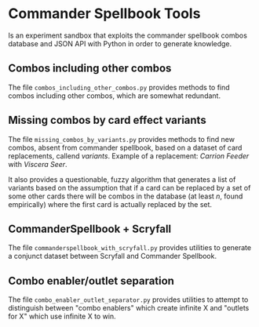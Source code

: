 # Commander Spellbook Tools
Is an experiment sandbox that exploits the commander spellbook combos database and JSON API with Python in order to generate knowledge.

## Combos including other combos
The file `combos_including_other_combos.py` provides methods to find combos including other combos, which are somewhat redundant.

## Missing combos by card effect variants
The file `missing_combos_by_variants.py` provides methods to find new combos, absent from commander spellbook, based on a dataset of card replacements, callend _variants_.
Example of a replacement: _Carrion Feeder_ with _Viscera Seer_.

It also provides a questionable, fuzzy algorithm that generates a list of variants based on the assumption that if a card can be replaced by a set of some other cards there will be combos in the database (at least _n_, found empirically) where the first card is actually replaced by the set.

## CommanderSpellbook + Scryfall
The file `commanderspellbook_with_scryfall.py` provides utilities to generate a conjunct dataset between Scryfall and Commander Spellbook.

## Combo enabler/outlet separation
The file `combo_enabler_outlet_separator.py` provides utilities to attempt to distinguish between "combo enablers" which create infinite X and "outlets for X" which use infinite X to win.
